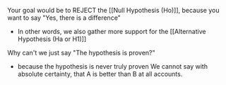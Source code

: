 Your goal would be to REJECT the [[Null Hypothesis (Ho)]], because you want to say "Yes, there is a difference"
- In other words, we also gather more support for the [[Alternative Hypothesis (Ha or H1)]]

Why can't we just say "The hypothesis is proven?"
- because the hypothesis is never truly proven
We cannot say with absolute certainty, that A is better than B at all accounts.